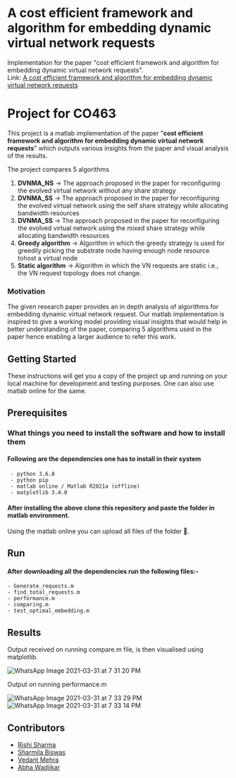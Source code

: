 #  A cost efficient framework and algorithm for embedding dynamic virtual network requests
Implementation for the paper "cost efficient framework and algorithm for embedding dynamic virtual network requests". <br>
Link: [ A cost efficient framework and algorithm for embedding dynamic virtual network requests](https://dl.acm.org/doi/10.1016/j.future.2012.08.002)

# Project for CO463

This project is a matlab implementation of the paper "**cost efficient framework and algorithm for embedding dynamic virtual network requests**" which outputs various insights from the paper and visual analysis of the results.

The project compares 5 algorithms
 1. **DVNMA_NS** -> The approach proposed in the paper for reconfiguring the evolved virtual network without any share strategy
 2. **DVNMA_SS** -> The approach proposed in the paper for reconfiguring the evolved virtual network using the self share strategy while allocating bandwidth resources
 3. **DVNMA_SS** -> The approach proposed in the paper for reconfiguring the evolved virtual network using the mixed share strategy while allocating bandwidth resources
 4. **Greedy algorithm** -> Algorithm in which the greedy strategy is used for greedily picking the substrate node having enough node resource tohost a virtual node
 5. **Static algorithm** -> Algorithm in which the VN requests are static i.e., the VN request topology does not change.
 
 
### Motivation
The given research paper provides an in depth analysis of algorithms for embedding dynamic virtual network request. Our matlab
implementation is inspired to give a working model providing visual insights that would help in better understanding of the paper, comparing 
5 algorithms used in the paper hence enabling a larger audience to refer this work.

## Getting Started

These instructions will get you a copy of the project up and running on your local machine for development and testing purposes. 
One can also use matlab online for the same.

## Prerequisites

### What things you need to install the software and how to install them

#### Following are the dependencies one has to install in their system
 ``` 
  - python 3.6.8 
  - python pip
  - matlab online / Matlab R2021a (offline)
  - matplotlib 3.4.0
 ```
#### After installing the above clone this repository and paste the folder in matlab environment.  
 
Using the matlab online you can upload all files of the folder 📂.

## Run

#### After downloading all the dependencies run the following files:- 
   
    - Generate_requests.m 
    - find_total_requests.m
    - performance.m
    - comparing.m
    - test_optimal_embedding.m

## Results

Output received on running compare.m file, is then visualised using matplotlib.

![WhatsApp Image 2021-03-31 at 7 31 20 PM](https://user-images.githubusercontent.com/37441702/113157206-4e197280-9258-11eb-9b29-bce34770f397.jpeg)

Output on running performance.m

![WhatsApp Image 2021-03-31 at 7 33 29 PM](https://user-images.githubusercontent.com/37441702/113157214-4fe33600-9258-11eb-86d3-06780b978dd7.jpeg)
![WhatsApp Image 2021-03-31 at 7 33 14 PM](https://user-images.githubusercontent.com/37441702/113157217-51146300-9258-11eb-971d-d3e054bf42f3.jpeg)


## Contributors
  - [Rishi Sharma](https://github.com/kampaitees)
  - [Sharmila Biswas](https://github.com/Shormi5399)
  - [Vedant Mehra](https://github.com/vmehra25)
  - [Abha Wadjikar](https://github.com/abha224)

